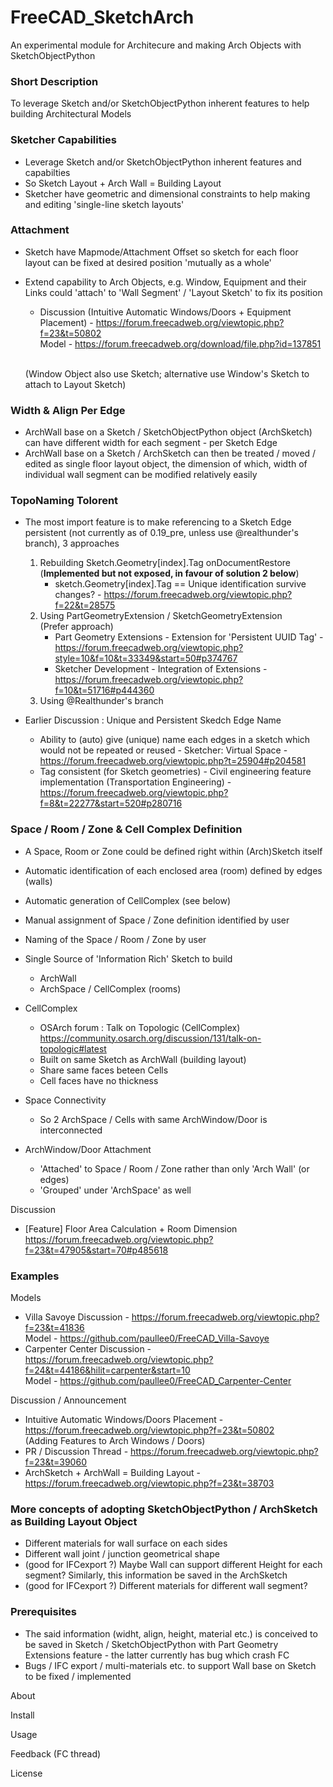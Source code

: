 # FreeCAD_SketchArch
An experimental module for Architecure and making Arch Objects with SketchObjectPython


### Short Description

To leverage Sketch and/or SketchObjectPython inherent features to help building Architectural Models


### Sketcher Capabilities

- Leverage Sketch and/or SketchObjectPython inherent features and capabilties
- So Sketch Layout + Arch Wall = Building Layout
- Sketcher have geometric and dimensional constraints to help making and editing 'single-line sketch layouts'


### Attachment

- Sketch have Mapmode/Attachment Offset so sketch for each floor layout can be fixed at desired position 'mutually as a whole'
- Extend capability to Arch Objects, e.g. Window, Equipment and their Links could 'attach' to 'Wall Segment' /  'Layout Sketch' to fix its position
  - Discussion (Intuitive Automatic Windows/Doors + Equipment Placement) - https://forum.freecadweb.org/viewtopic.php?f=23&t=50802
              <br>               Model      - https://forum.freecadweb.org/download/file.php?id=137851

  <br> (Window Object also use Sketch; alternative use Window's Sketch to attach to Layout Sketch)


### Width & Align Per Edge

- ArchWall base on a Sketch / SketchObjectPython object (ArchSketch) can have different width for each segment - per Sketch Edge
- ArchWall base on a Sketch / ArchSketch can then be treated / moved / edited as single floor layout object, the dimension of which, width of individual wall segment can be modified relatively easily


### TopoNaming Tolorent

- The most import feature is to make referencing to a Sketch Edge persistent (not currently as of 0.19_pre, unless use @realthunder's branch),
  3 approaches
    1.  Rebuilding Sketch.Geometry[index].Tag onDocumentRestore
    <br> (**Implemented but not exposed, in favour of solution 2 below**)
        -  sketch.Geometry[index].Tag == Unique identification survive changes? - https://forum.freecadweb.org/viewtopic.php?f=22&t=28575
    2.  Using PartGeometryExtension / SketchGeometryExtension
    <br> (Prefer approach)
        - Part Geometry Extensions - Extension for 'Persistent UUID Tag'  -  https://forum.freecadweb.org/viewtopic.php?style=10&f=10&t=33349&start=50#p374767
        - Sketcher Development - Integration of Extensions  -  https://forum.freecadweb.org/viewtopic.php?f=10&t=51716#p444360
    3.  Using @Realthunder's branch

- Earlier Discussion : Unique and Persistent Skedch Edge Name
  - Ability to (auto) give (unique) name each edges in a sketch which would not be repeated or reused  -  Sketcher: Virtual Space  -  https://forum.freecadweb.org/viewtopic.php?t=25904#p204581
  - Tag consistent (for Sketch geometries)  - Civil engineering feature implementation (Transportation Engineering)  -  https://forum.freecadweb.org/viewtopic.php?f=8&t=22277&start=520#p280716


### Space / Room / Zone & Cell Complex Definition

- A Space, Room or Zone could be defined right within (Arch)Sketch itself
- Automatic identification of each enclosed area (room) defined by edges (walls)
- Automatic generation of CellComplex (see below) 
- Manual assignment of Space / Zone definition identified by user
- Naming of the Space / Room / Zone by user

- Single Source of 'Information Rich' Sketch to build
  - ArchWall
  - ArchSpace / CellComplex (rooms)

- CellComplex
  - OSArch forum :  Talk on Topologic (CellComplex) https://community.osarch.org/discussion/131/talk-on-topologic#latest
  - Built on same Sketch as ArchWall (building layout)
  - Share same faces beteen Cells
  - Cell faces have no thickness

- Space Connectivity
  - So 2 ArchSpace / Cells with same ArchWindow/Door is interconnected

- ArchWindow/Door Attachment
  - 'Attached' to Space / Room / Zone rather than only 'Arch Wall' (or edges)
  - 'Grouped' under 'ArchSpace' as well

Discussion
- [Feature] Floor Area Calculation + Room Dimension https://forum.freecadweb.org/viewtopic.php?f=23&t=47905&start=70#p485618


### Examples

Models
- Villa Savoye Discussion - https://forum.freecadweb.org/viewtopic.php?f=23&t=41836
              <br>               Model      - https://github.com/paullee0/FreeCAD_Villa-Savoye
- Carpenter Center Discussion - https://forum.freecadweb.org/viewtopic.php?f=24&t=44186&hilit=carpenter&start=10
      <br>   Model - https://github.com/paullee0/FreeCAD_Carpenter-Center

Discussion / Announcement
- Intuitive Automatic Windows/Doors Placement - https://forum.freecadweb.org/viewtopic.php?f=23&t=50802
    <br> (Adding Features to Arch Windows / Doors) 
- PR / Discussion Thread - https://forum.freecadweb.org/viewtopic.php?f=23&t=39060
- ArchSketch + ArchWall = Building Layout - https://forum.freecadweb.org/viewtopic.php?f=23&t=38703


### More concepts of adopting SketchObjectPython / ArchSketch as Building Layout Object

  - Different materials for wall surface on each sides
  - Different wall joint / junction geometrical shape
  - (good for IFCexport ?) Maybe Wall can support different Height for each segment? Similarly, this information be saved in the ArchSketch
  - (good for IFCexport ?) Different materials for different wall segment?


### Prerequisites
- The said information (widht, align, height, material etc.) is conceived to be saved in Sketch / SketchObjectPython with Part Geometry Extensions feature - the latter currently has bug which crash FC
- Bugs / IFC export / multi-materials etc. to support Wall base on Sketch to be fixed / implemented


About


Install


Usage


Feedback
(FC thread)


License
